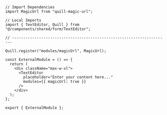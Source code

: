 ﻿```tsx
// Import Dependencies
import MagicUrl from "quill-magic-url";

// Local Imports
import { TextEditor, Quill } from "@/components/shared/form/TextEditor";

// ----------------------------------------------------------------------

Quill.register("modules/magicUrl", MagicUrl);

const ExternalModule = () => {
  return (
    <div className="max-w-xl">
      <TextEditor
        placeholder="Enter your content here..."
        modules={{ magicUrl: true }}
      />
    </div>
  );
};

export { ExternalModule };

```
